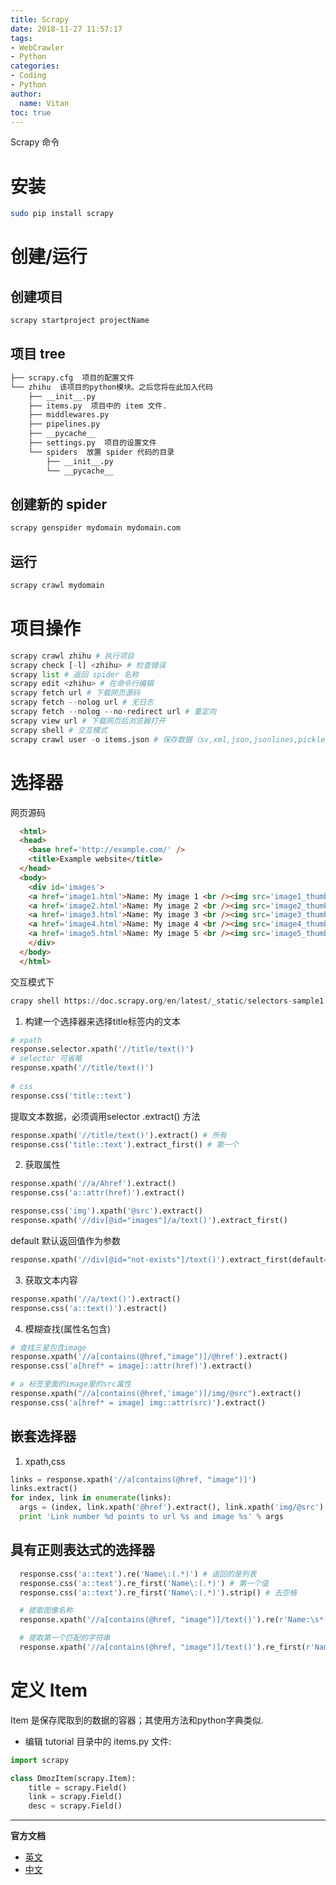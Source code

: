 ```yaml
---
title: Scrapy
date: 2018-11-27 11:57:17
tags:
- WebCrawler
- Python
categories:
- Coding
- Python
author:
  name: Vitan
toc: true
---
```

Scrapy 命令
<!--more-->
# 安装
```bash
sudo pip install scrapy
```

# 创建/运行
## 创建项目
```python
scrapy startproject projectName
```

## 项目 tree
```bash
├── scrapy.cfg  项目的配置文件
└── zhihu  该项目的python模块。之后您将在此加入代码
    ├── __init__.py
    ├── items.py  项目中的 item 文件.
    ├── middlewares.py
    ├── pipelines.py
    ├── __pycache__
    ├── settings.py  项目的设置文件
    └── spiders  放置 spider 代码的目录
        ├── __init__.py
        └── __pycache__
```

## 创建新的 spider
```python
scrapy genspider mydomain mydomain.com
```

## 运行
```python
scrapy crawl mydomain
```

# 项目操作
```python
scrapy crawl zhihu # 执行项目
scrapy check [-l] <zhihu> # 检查错误
scrapy list # 返回 spider 名称
scrapy edit <zhihu> # 在命令行编辑
scrapy fetch url # 下载网页源码
scrapy fetch --nolog url # 无日志
scrapy fetch --nolog --no-redirect url # 重定向
scrapy view url # 下载网页后浏览器打开
scrapy shell # 交互模式
scrapy crawl user -o items.json # 保存数据（sv,xml,json,jsonlines,pickle,marshal）
```

# 选择器
网页源码

```html
  <html>
  <head>
    <base href='http://example.com/' />
    <title>Example website</title>
  </head>
  <body>
    <div id='images'>
    <a href='image1.html'>Name: My image 1 <br /><img src='image1_thumb.jpg' /></a>
    <a href='image2.html'>Name: My image 2 <br /><img src='image2_thumb.jpg' /></a>
    <a href='image3.html'>Name: My image 3 <br /><img src='image3_thumb.jpg' /></a>
    <a href='image4.html'>Name: My image 4 <br /><img src='image4_thumb.jpg' /></a>
    <a href='image5.html'>Name: My image 5 <br /><img src='image5_thumb.jpg' /></a>
    </div>
  </body>
  </html>
```

交互模式下

```python
crapy shell https://doc.scrapy.org/en/latest/_static/selectors-sample1.html
```

1. 构建一个选择器来选择title标签内的文本

```python
# xpath
response.selector.xpath('//title/text()')
# selector 可省略
response.xpath('//title/text()')
  
# css
response.css('title::text')
```

提取文本数据，必须调用selector .extract() 方法

```python
response.xpath('//title/text()').extract() # 所有
response.css('title::text').extract_first() # 第一个
```

2. 获取属性

```python
response.xpath('//a/Ahref').extract()
response.css('a::attr(href)').extract()

response.css('img').xpath('@src').extract()
response.xpath('//div[@id="images"]/a/text()').extract_first()
```

default 默认返回值作为参数

```python
response.xpath('//div[@id="not-exists"]/text()').extract_first(default='not-found')
```

3. 获取文本内容

```python
response.xpath('//a/text()').extract()
response.css('a::text()').estract()
```

4. 模糊查找(属性名包含)

```python
# 查找三星包含image
response.xpath('//a[contains(@href,"image")]/@href').extract()
response.css('a[href* = image]::attr(href)').extract()

# a 标签里面的image里的src属性
response.xpath("//a[contains(@href,'image')]/img/@src").extract()
response.css('a[href* = image] img::attr(src)').extract()
```


## 嵌套选择器

1. xpath,css

```python
links = response.xpath('//a[contains(@href, "image")]')
links.extract()
for index, link in enumerate(links):
  args = (index, link.xpath('@href').extract(), link.xpath('img/@src').extract())
  print 'Link number %d points to url %s and image %s' % args
```

## 具有正则表达式的选择器
```python
  response.css('a::text').re('Name\:(.*)') # 返回的是列表
  response.css('a::text').re_first('Name\:(.*)') # 第一个值
  response.css('a::text').re_first('Name\:(.*)').strip() # 去空格

  # 提取图像名称
  response.xpath('//a[contains(@href, "image")]/text()').re(r'Name:\s*(.*)')

  # 提取第一个匹配的字符串
  response.xpath('//a[contains(@href, "image")]/text()').re_first(r'Name:\s*(.*)')
```

# 定义 Item
Item 是保存爬取到的数据的容器；其使用方法和python字典类似.

- 编辑 tutorial 目录中的 items.py 文件:

```python
import scrapy

class DmozItem(scrapy.Item):
    title = scrapy.Field()
    link = scrapy.Field()
    desc = scrapy.Field()
```
---
**官方文档**
- [英文](https://docs.scrapy.org/en/latest/)
- [中文](https://scrapy-chs.readthedocs.io/zh_CN/1.0/index.html)
